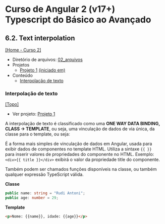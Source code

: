 # Curso de Angular 2 (v17+) Typescript do Básico ao Avançado

## 6.2. Text interpolation
[[Home - Curso 2]](../../README.md#curso-2)<br />

- Diretório de arquivos: [02_arquivos](./02_arquivos/)
- Projetos
  - [Projeto 1](./02_arquivos/proj_01/) [(iniciado em)](#interpolação-de-texto)
- Conteúdo
  - [Interpolação de texto](#interpolação-de-texto)

### Interpolação de texto
[[Topo]](#)<br />

- Ver projeto: [Projeto 1](./02_arquivos/proj_01/)

A interpolação de texto é classificado como uma **ONE WAY DATA BINDING, CLASS -> TEMPLATE**, ou seja, uma vinculação de dados de via única, da classe para o template, ou seja:

É a forma mais simples de vinculação de dados em Angular, usada para exibir dados de componentes no template HTML. Utiliza a sintaxe ``{{ }}`` para inserir valores de propriedades do componente no HTML. Exemplo: ``<div>{{ title }}</div>`` exibirá o valor da propriedade title do componente.

Também podem ser chamados funções disponíveis na classe, ou também qualquer expressão TypeScript válida.

**Classe**
```typescript
public name: string = "Rudi Antoni";
public age: number = 29;
```

**Template**
```html
<p>Nome: {{name}}, idade: {{age}}</p>
```
